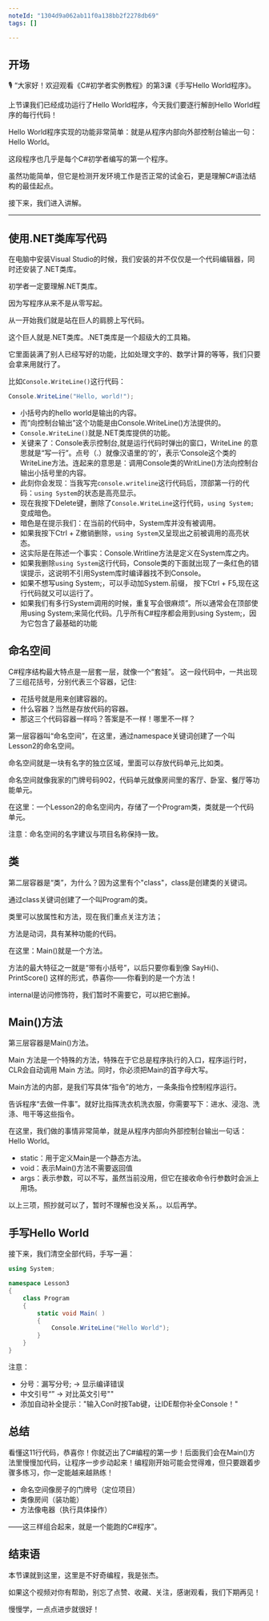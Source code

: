 ```yaml
---
noteId: "1304d9a062ab11f0a138bb2f2278db69"
tags: []

---
```


## **开场**  

🎙️ “大家好！欢迎观看《C#初学者实例教程》的第3课《手写Hello World程序》。

上节课我们已经成功运行了Hello World程序，今天我们要逐行解剖Hello World程序的每行代码！

Hello World程序实现的功能非常简单：就是从程序内部向外部控制台输出一句：Hello World。

这段程序也几乎是每个C#初学者编写的第一个程序。
 
虽然功能简单，但它是检测开发环境工作是否正常的试金石，更是理解C#语法结构的最佳起点。

接下来，我们进入讲解。

---
## 使用.NET类库写代码

在电脑中安装Visual Studio的时候，我们安装的并不仅仅是一个代码编辑器，同时还安装了.NET类库。

初学者一定要理解.NET类库。

因为写程序从来不是从零写起。

从一开始我们就是站在巨人的肩膀上写代码。

这个巨人就是.NET类库。.NET类库是一个超级大的工具箱。

它里面装满了别人已经写好的功能，比如处理文字的、数学计算的等等，我们只要会拿来用就行了。

比如`Console.WriteLine()`这行代码：

```c# linenums="1"
Console.WriteLine("Hello, world!");

```

- 小括号内的hello world是输出的内容。
- 而“向控制台输出”这个功能是由Console.WriteLine()方法提供的。
- `Console.WriteLine()`就是.NET类库提供的功能。
- 关键来了：Console表示控制台,就是运行代码时弹出的窗口，WriteLine 的意思就是“写一行”。点号（.）就像汉语里的‘的’，表示‘Console这个类的WriteLine方法。连起来的意思是：调用Console类的WritLine()方法向控制台输出小括号里的内容。
- 此刻你会发现：当我写完`console.writeline`这行代码后，顶部第一行的代码：`using System`的状态是高亮显示。
- 现在我按下Delete键，删除了`Console.WriteLine`这行代码，`using System;`变成暗色。
- 暗色是在提示我们：在当前的代码中，System库并没有被调用。
- 如果我按下Ctrl + Z撤销删除，`using System`又呈现出之前被调用的高亮状态。
- 这实际是在陈述一个事实：Console.Writline方法是定义在System库之内。
- 如果我删除`using System`这行代码，Console类的下面就出现了一条红色的错误提示，这说明不引用System库时编译器找不到Console。
- 如果不想写using System;，可以手动加System.前缀， 按下Ctrl + F5,现在这行代码就又可以运行了。
- 如果我们有多行System调用的时候，重复写会很麻烦”。所以通常会在顶部使用using System;来简化代码。几乎所有C#程序都会用到using System;，因为它包含了最基础的功能


## 命名空间

C#程序结构最大特点是一层套一层，就像一个“套娃”。
这一段代码中，一共出现了三组花括号，分别代表三个容器，记住: 

- 花括号就是用来创建容器的。
- 什么容器？当然是存放代码的容器。
- 那这三个代码容器一样吗？答案是不一样！哪里不一样？

第一层容器叫“命名空间”，在这里，通过namespace关键词创建了一个叫Lesson2的命名空间。

命名空间就是一块有名字的独立区域，里面可以存放代码单元,比如类。

命名空间就像我家的门牌号码902，代码单元就像房间里的客厅、卧室、餐厅等功能单元。

在这里：一个Lesson2的命名空间内，存储了一个Program类，类就是一个代码单元。

注意：命名空间的名字建议与项目名称保持一致。


## 类
第二层容器是“类”，为什么？因为这里有个"class"，class是创建类的关键词。

通过class关键词创建了一个叫Program的类。

类里可以放属性和方法，现在我们重点关注方法；

方法是动词，具有某种功能的代码。

在这里：Main()就是一个方法。

方法的最大特征之一就是“带有小括号”，以后只要你看到像 SayHi()、PrintScore() 这样的形式，恭喜你——你看到的是一个方法！

internal是访问修饰符，我们暂时不需要它，可以把它删掉。

## Main()方法    
第三层容器是Main()方法。

Main 方法是一个特殊的方法，特殊在于它总是程序执行的入口，程序运行时，CLR会自动调用 Main 方法。同时，你必须把Main的首字母大写。

Main方法的内部，是我们写具体“指令”的地方，一条条指令控制程序运行。

告诉程序“去做一件事”。就好比指挥洗衣机洗衣服，你需要写下：进水、浸泡、洗涤、甩干等这些指令。

在这里，我们做的事情非常简单，就是从程序内部向外部控制台输出一句话：Hello World。

- static：用于定义Main是一个静态方法。
- void：表示Main()方法不需要返回值
- args：表示参数，可以不写，虽然当前没用，但它在接收命令行参数时会派上用场。

以上三项，照抄就可以了，暂时不理解也没关系，。以后再学。

## 手写Hello World

接下来，我们清空全部代码，手写一遍：

```c#
using System;   

namespace Lesson3
{
    class Program
    {
        static void Main( )
        {
            Console.WriteLine("Hello World");
        }
    }
}
```
注意：

- 分号：漏写分号; → 显示编译错误
- 中文引号“” → 对比英文引号""
- 添加自动补全提示："输入Con时按Tab键，让IDE帮你补全Console！"

## 总结

看懂这11行代码，恭喜你！你就迈出了C#编程的第一步！后面我们会在Main()方法里慢慢加代码，让程序一步步动起来！编程刚开始可能会觉得难，但只要跟着步骤多练习，你一定能越来越熟练！

- 命名空间像房子的门牌号（定位项目）
- 类像房间（装功能）
- 方法像电器（执行具体操作）

——这三样组合起来，就是一个能跑的C#程序”。

## 结束语

本节课就到这里，这里是不好奇编程，我是张杰。

如果这个视频对你有帮助，别忘了点赞、收藏、关注，感谢观看，我们下期再见！

慢慢学，一点点进步就很好！